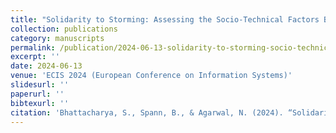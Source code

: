 ```yaml
---
title: "Solidarity to Storming: Assessing the Socio‑Technical Factors Behind Modern Social Movements"
collection: publications
category: manuscripts
permalink: /publication/2024-06-13-solidarity-to-storming-socio-technical-factors
excerpt: ''
date: 2024-06-13
venue: 'ECIS 2024 (European Conference on Information Systems)'
slidesurl: ''
paperurl: ''
bibtexurl: ''
citation: 'Bhattacharya, S., Spann, B., & Agarwal, N. (2024). “Solidarity to Storming: Assessing the Socio‑Technical Factors Behind Modern Social Movements.” In *ECIS 2024 Proceedings*.'
---
```

